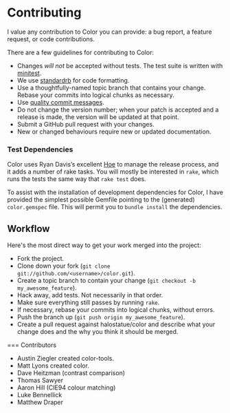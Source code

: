 # Contributing

I value any contribution to Color you can provide: a bug report, a feature
request, or code contributions.

There are a few guidelines for contributing to Color:

- Changes _will not_ be accepted without tests. The test suite is written with
  [minitest][].
- We use [standardrb][] for code formatting.
- Use a thoughtfully-named topic branch that contains your change. Rebase your
  commits into logical chunks as necessary.
- Use [quality commit messages][].
- Do not change the version number; when your patch is accepted and a release
  is made, the version will be updated at that point.
- Submit a GitHub pull request with your changes.
- New or changed behaviours require new or updated documentation.

### Test Dependencies

Color uses Ryan Davis’s excellent [Hoe][] to manage the release process, and it
adds a number of rake tasks. You will mostly be interested in `rake`, which runs
the tests the same way that `rake test` does.

To assist with the installation of development dependencies for Color, I have
provided the simplest possible Gemfile pointing to the (generated)
`color.gemspec` file. This will permit you to `bundle install` the dependencies.

## Workflow

Here's the most direct way to get your work merged into the project:

- Fork the project.
- Clone down your fork (`git clone git://github.com/<username>/color.git`).
- Create a topic branch to contain your change (`git checkout -b my_awesome_feature`).
- Hack away, add tests. Not necessarily in that order.
- Make sure everything still passes by running `rake`.
- If necessary, rebase your commits into logical chunks, without errors.
- Push the branch up (`git push origin my_awesome_feature`).
- Create a pull request against halostatue/color and describe what your change
  does and the why you think it should be merged.

=== Contributors

- Austin Ziegler created color-tools.
- Matt Lyons created color.
- Dave Heitzman (contrast comparison)
- Thomas Sawyer
- Aaron Hill (CIE94 colour matching)
- Luke Bennellick
- Matthew Draper

[hoe]: https://github.com/seattlerb/hoe
[minitest]: https://github.com/seattlerb/minitest
[quality commit messages]: http://tbaggery.com/2008/04/19/a-note-about-git-commit-messages.html
[standardrb]: https://github.com/testdouble/standard
